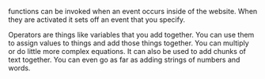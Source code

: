 functions can be invoked when an event occurs inside of the website. When they are activated it sets off an event that you specify. 

Operators are things like variables that you add together. You can use them to assign values to things and add those things together. You can multiply or do little more complex equations. It can also be used to add chunks of text together. You can even go as far as adding strings of numbers and words.
